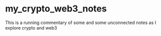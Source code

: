 # my_crypto_web3_notes
This is a running commentary of some and some unconnected notes as I explore crypto and web3
